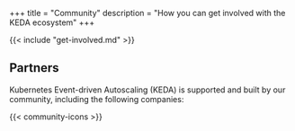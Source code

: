 +++
title = "Community"
description = "How you can get involved with the KEDA ecosystem"
+++

{{< include "get-involved.md" >}}

## Partners

 Kubernetes Event-driven Autoscaling (KEDA) is supported and built by our community, including the following companies:

{{< community-icons >}}
